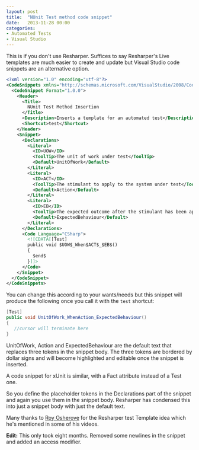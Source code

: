 ```yaml
---
layout: post
title:  "NUnit Test method code snippet"
date:   2013-11-28 00:00
categories:
- Automated Tests
- Visual Studio
---
```


This is if you don't use Resharper. Suffices to say Resharper's Live templates are much easier to create and update but Visual Studio code snippets are an alternative option.

```xml
<?xml version="1.0" encoding="utf-8"?>
<CodeSnippets xmlns="http://schemas.microsoft.com/VisualStudio/2008/CodeSnippet">
  <CodeSnippet Format="1.0.0">
    <Header>
      <Title>
        NUnit Test Method Insertion
      </Title>
      <Description>Inserts a template for an automated test</Description>
      <Shortcut>test</Shortcut>
    </Header>
    <Snippet>
      <Declarations>
        <Literal>
          <ID>UOW</ID>
          <ToolTip>The unit of work under test</ToolTip>
          <Default>UnitOfWork</Default>
        </Literal>
        <Literal>
          <ID>ACT</ID>
          <ToolTip>The stimulant to apply to the system under test</ToolTip>
          <Default>Action</Default>
        </Literal>
        <Literal>
          <ID>EB</ID>
          <ToolTip>The expected outcome after the stimulant has been applied</ToolTip>
          <Default>ExpectedBehaviour</Default>
        </Literal>
      </Declarations>
      <Code Language="CSharp">
        <![CDATA[[Test]
        public void $UOW$_When$ACT$_$EB$()
        {
          $end$
        }]]>
      </Code>
    </Snippet>
  </CodeSnippet>
</CodeSnippets>
```

You can change this according to your wants/needs but this snippet will produce the following once you call it with the <code>test</code> shortcut:

```csharp
[Test]
public void UnitOfWork_WhenAction_ExpectedBehaviour()
{
   //cursor will terminate here
}
```

UnitOfWork, Action and ExpectedBehaviour are the default text that replaces three tokens in the snippet body. The three tokens are bordered by dollar signs and will become highlighted and editable once the snippet is inserted.

A code snippet for xUnit is similar, with a Fact attribute instead of a Test one.

So you define the placeholder tokens in the Declarations part of the snippet and again you use them in the snippet body. Resharper has condensed this into just a snippet body with just the default text.

Many thanks to [Roy Osherove](href="http://osherove.com") for the Resharper test Template idea which he's mentioned in some of his videos.

**Edit:** This only took eight months. Removed some newlines in the snippet and added an access modifier.